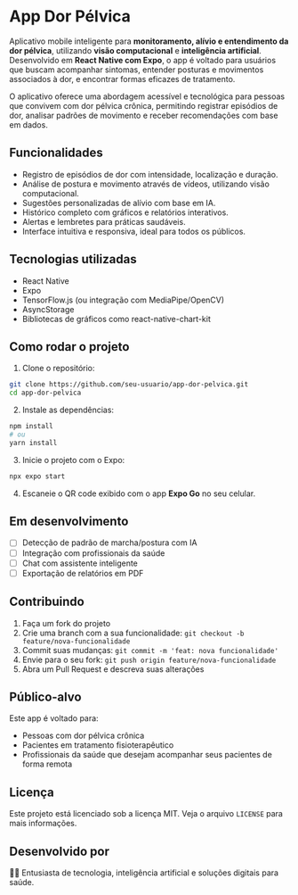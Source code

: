 
# App Dor Pélvica

Aplicativo mobile inteligente para **monitoramento, alívio e entendimento da dor pélvica**, utilizando **visão computacional** e **inteligência artificial**. Desenvolvido em **React Native com Expo**, o app é voltado para usuários que buscam acompanhar sintomas, entender posturas e movimentos associados à dor, e encontrar formas eficazes de tratamento.

O aplicativo oferece uma abordagem acessível e tecnológica para pessoas que convivem com dor pélvica crônica, permitindo registrar episódios de dor, analisar padrões de movimento e receber recomendações com base em dados.

## Funcionalidades

- Registro de episódios de dor com intensidade, localização e duração.  
- Análise de postura e movimento através de vídeos, utilizando visão computacional.  
- Sugestões personalizadas de alívio com base em IA.  
- Histórico completo com gráficos e relatórios interativos.  
- Alertas e lembretes para práticas saudáveis.  
- Interface intuitiva e responsiva, ideal para todos os públicos.

## Tecnologias utilizadas

- React Native  
- Expo  
- TensorFlow.js (ou integração com MediaPipe/OpenCV)  
- AsyncStorage  
- Bibliotecas de gráficos como react-native-chart-kit  

## Como rodar o projeto

1. Clone o repositório:
```bash
git clone https://github.com/seu-usuario/app-dor-pelvica.git
cd app-dor-pelvica
```

2. Instale as dependências:
```bash
npm install
# ou
yarn install
```

3. Inicie o projeto com o Expo:
```bash
npx expo start
```

4. Escaneie o QR code exibido com o app **Expo Go** no seu celular.

## Em desenvolvimento

- [ ] Detecção de padrão de marcha/postura com IA  
- [ ] Integração com profissionais da saúde  
- [ ] Chat com assistente inteligente  
- [ ] Exportação de relatórios em PDF  

## Contribuindo

1. Faça um fork do projeto  
2. Crie uma branch com a sua funcionalidade: `git checkout -b feature/nova-funcionalidade`  
3. Commit suas mudanças: `git commit -m 'feat: nova funcionalidade'`  
4. Envie para o seu fork: `git push origin feature/nova-funcionalidade`  
5. Abra um Pull Request e descreva suas alterações

## Público-alvo

Este app é voltado para:
- Pessoas com dor pélvica crônica
- Pacientes em tratamento fisioterapêutico
- Profissionais da saúde que desejam acompanhar seus pacientes de forma remota

## Licença

Este projeto está licenciado sob a licença MIT. Veja o arquivo `LICENSE` para mais informações.

## Desenvolvido por

🧠💡 Entusiasta de tecnologia, inteligência artificial e soluções digitais para saúde.

